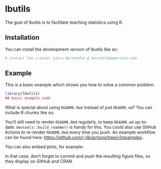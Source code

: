 
<!-- README.md is generated from README.Rmd. Please edit that file -->

# lbutils

<!-- badges: start -->
<!-- badges: end -->

The goal of lbutils is to facilitate teaching statistics using R.

## Installation

You can install the development version of lbutils like so:

``` r
# Contact the creator Laura Bernhofen @ bernhofe@american.edu
```

## Example

This is a basic example which shows you how to solve a common problem:

``` r
library(lbutils)
## basic example code
```

What is special about using `README.Rmd` instead of just `README.md`?
You can include R chunks like so:

You’ll still need to render `README.Rmd` regularly, to keep `README.md`
up-to-date. `devtools::build_readme()` is handy for this. You could also
use GitHub Actions to re-render `README.Rmd` every time you push. An
example workflow can be found here:
<https://github.com/r-lib/actions/tree/v1/examples>.

You can also embed plots, for example:

In that case, don’t forget to commit and push the resulting figure
files, so they display on GitHub and CRAN.
